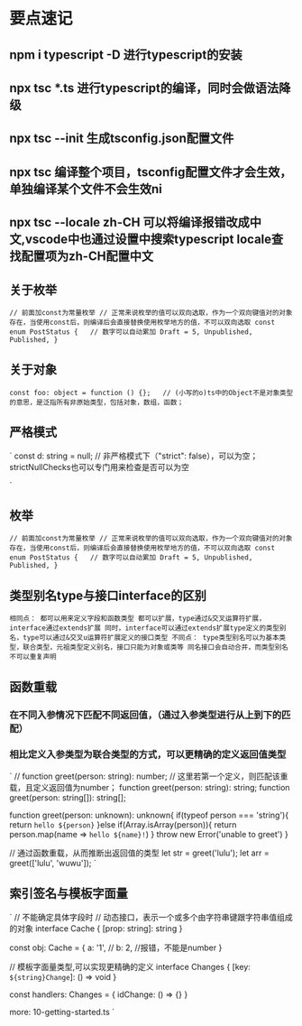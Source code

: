 # 要点速记
## npm i typescript -D 进行typescript的安装
## npx tsc *.ts 进行typescript的编译，同时会做语法降级
## npx tsc --init 生成tsconfig.json配置文件
## npx tsc 编译整个项目，tsconfig配置文件才会生效，单独编译某个文件不会生效ni
## npx tsc --locale zh-CH 可以将编译报错改成中文,vscode中也通过设置中搜索typescript locale查找配置项为zh-CH配置中文

## 关于枚举
`
// 前面加const为常量枚举
// 正常来说枚举的值可以双向选取，作为一个双向键值对的对象存在，当使用const后，则编译后会直接替换使用枚举地方的值，不可以双向选取
const enum PostStatus {   // 数字可以自动累加
    Draft = 5,
    Unpublished,
    Published,
}
`

## 关于对象
`
const foo: object = function () {};   // (小写的o)ts中的Object不是对象类型的意思，是泛指所有非原始类型，包括对象，数组，函数；
`

## 严格模式
`
 const d: string = null;  // 非严格模式下（"strict": false），可以为空；strictNullChecks也可以专门用来检查是否可以为空

`

## 枚举
`
// 前面加const为常量枚举
// 正常来说枚举的值可以双向选取，作为一个双向键值对的对象存在，当使用const后，则编译后会直接替换使用枚举地方的值，不可以双向选取
const enum PostStatus {   // 数字可以自动累加
    Draft = 5,
    Unpublished,
    Published,
}
`


## 类型别名type与接口interface的区别
`
相同点：
都可以用来定义字段和函数类型
都可以扩展，type通过&交叉运算符扩展，interface通过extends扩展
同时，interface可以通过extends扩展type定义的类型别名，type可以通过&交叉u运算符扩展定义的接口类型
不同点：
type类型别名可以为基本类型，联合类型，元祖类型定义别名，接口只能为对象或类等
同名接口会自动合并，而类型别名不可以重复声明
`

## 函数重载
### 在不同入参情况下匹配不同返回值，（通过入参类型进行从上到下的匹配）
### 相比定义入参类型为联合类型的方式，可以更精确的定义返回值类型
`
// function greet(person: string): number;  // 这里若第一个定义，则匹配该重载，且定义返回值为number；
function greet(person: string): string;
function greet(person: string[]): string[];

function greet(person: unknown): unknown{
    if(typeof person === 'string'){
        return `hello ${person}`
    }else if(Array.isArray(person)){
        return person.map(name => `hello ${name}!`)
    }
    throw new Error('unable to greet')
}

// 通过函数重载，从而推断出返回值的类型
let str = greet('lulu');
let arr = greet(['lulu', 'wuwu']);
`

## 索引签名与模板字面量
`
// 不能确定具体字段时
// 动态接口，表示一个或多个由字符串键跟字符串值组成的对象
interface Cache {
  [prop: string]: string
}


const obj: Cache = {
  a: '1',
  // b: 2,   //报错，不能是number
}

// 模板字面量类型,可以实现更精确的定义
interface Changes {
  [key: `${string}Change`]: () => void
}

const handlers: Changes = {
  idChange: () => {}
}

more: 10-getting-started.ts
`